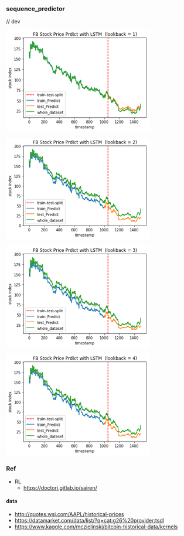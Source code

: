 ### sequence_predictor
// dev


![image](https://github.com/yennanliu/sequence_predictor/blob/master/ref/fb_lookback_1.png)

![image](https://github.com/yennanliu/sequence_predictor/blob/master/ref/fb_lookback_2.png)

![image](https://github.com/yennanliu/sequence_predictor/blob/master/ref/fb_lookback_3.png)

![image](https://github.com/yennanliu/sequence_predictor/blob/master/ref/fb_lookback_4.png)



### Ref 
- RL
	- https://doctorj.gitlab.io/sairen/

#### data 
- http://quotes.wsj.com/AAPL/historical-prices
- https://datamarket.com/data/list/?q=cat:g26%20provider:tsdl
- https://www.kaggle.com/mczielinski/bitcoin-historical-data/kernels

